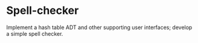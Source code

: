 # Spell-checker
Implement a hash table ADT and other supporting user interfaces; develop a simple spell checker.
